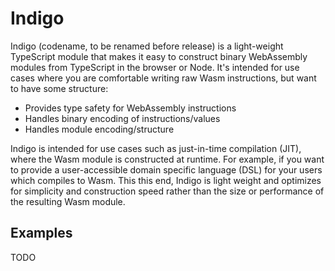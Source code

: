 # Indigo

Indigo (codename, to be renamed before release) is a light-weight TypeScript
module that makes it easy to construct binary WebAssembly modules from
TypeScript in the browser or Node. It's intended for use cases where you are
comfortable writing raw Wasm instructions, but want to have some structure:

- Provides type safety for WebAssembly instructions
- Handles binary encoding of instructions/values
- Handles module encoding/structure

Indigo is intended for use cases such as just-in-time compilation (JIT), where
the Wasm module is constructed at runtime. For example, if you want to provide a
user-accessible domain specific language (DSL) for your users which compiles to
Wasm. This this end, Indigo is light weight and optimizes for simplicity and
construction speed rather than the size or performance of the resulting Wasm
module.

## Examples

TODO